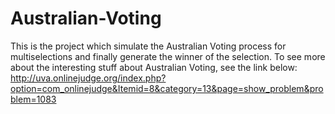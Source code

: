 Australian-Voting
=================
This is the project which simulate the Australian Voting process for multiselections and finally generate the winner of the selection. To see more about the interesting stuff about Australian Voting, see the link below:
http://uva.onlinejudge.org/index.php?option=com_onlinejudge&Itemid=8&category=13&page=show_problem&problem=1083
